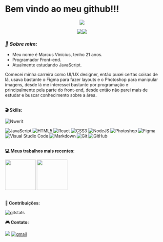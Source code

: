 # Bem vindo ao meu github!!!

<p align="center">
  <img src="https://www.bram.us/wordpress/wp-content/uploads/2022/03/calculate-specificity-animated-resized.gif"/>
</p>

<p align="center">
    <a href="https://www.linkedin.com/in/marcusengsoft/">
      <img src="https://img.shields.io/badge/LinkedIn-151515?style=for-the-badge&logoColor=white&logo=linkedin"/><img src="https://komarev.com/ghpvc/?username=nwerit&style=for-the-badge&color=151515&logoColor=white&logo=undefined"/></a>
</p>

### *🔌 Sobre mim:*

- Meu nome é Marcus Vinícius, tenho 21 anos.
- Programador Front-end.
- Atualmente estudando JavaScript.

Comecei minha carreira como UI/UX designer, então puxei certas coisas de lá, usava bastante o Figma para fazer layouts e o Photoshop para manipular imagens, desde lá me interessei bastante por programação e principalmente pela parte do front-end, desde então não parei mais de estudar e buscar conhecimento sobre a área.
<br></br>

**🎬 Skills:**

<p>
<img src="https://github-readme-stats.vercel.app/api/top-langs?username=zademdws&theme=dark&show_icons=true&locale=en&layout=compact" alt="Nwerit" />
</p>

![JavaScript](https://img.shields.io/badge/javascript-%23323330.svg?style=for-the-badge&logo=javascript&logoColor=%23F7DF1E)
![HTML5](https://img.shields.io/badge/html5-%23E34F26.svg?style=for-the-badge&logo=html5&logoColor=white)
![React](https://img.shields.io/badge/react-%2320232a.svg?style=for-the-badge&logo=react&logoColor=%2361DAFB)
![CSS3](https://img.shields.io/badge/css3-%231572B6.svg?style=for-the-badge&logo=css3&logoColor=white)
![NodeJS](https://img.shields.io/badge/node.js-6DA55F?style=for-the-badge&logo=node.js&logoColor=white)
![Photoshop](https://img.shields.io/badge/adobe%20photoshop-%2331A8FF.svg?style=for-the-badge&logo=adobe%20photoshop&logoColor=white)
![Figma](https://img.shields.io/badge/figma-%23F24E1E.svg?style=for-the-badge&logo=figma&logoColor=white)
![Visual Studio Code](https://img.shields.io/badge/Visual%20Studio%20Code-0078d7.svg?style=for-the-badge&logo=visual-studio-code&logoColor=white)
![Markdown](https://img.shields.io/badge/markdown-%23000000.svg?style=for-the-badge&logo=markdown&logoColor=white)
![Git](https://img.shields.io/badge/git-%23F05033.svg?style=for-the-badge&logo=git&logoColor=white)
![GitHub](https://img.shields.io/badge/github-%23121011.svg?style=for-the-badge&logo=github&logoColor=white)
<br></br>


**💻 Meus trabalhos mais recentes:**

<a href="https://github.com/Nwerit/projeto-site">
    <img height=100 src="https://github-readme-stats.vercel.app/api/pin/?username=zademdws&repo=projeto-site&theme=dark"/></a>
<a href="https://github.com/Nwerit/calculadora-simples">
    <img height=100 src="https://github-readme-stats.vercel.app/api/pin/?username=zademdws&repo=calculadora-simples&theme=dark"/></a>
<br></br>

**👤 Contribuições:**

<p>
<img alt=gitstats src="https://github-readme-stats.vercel.app/api?username=zademdws&theme=dark"/></p>


**🎮 Contato:**

<a href="https://www.linkedin.com/in/marcusengsoft/">
<img src="https://img.shields.io/badge/LinkedIn-151515?style=for-the-badge&logoColor=white&logo=linkedin"/></a>
<a href="mailto:marcusengsoft@gmail.com">
<img alt=gmail src="https://img.shields.io/badge/Gmail-151515?style=for-the-badge&logo=gmail&logoColor=white"/></a>
